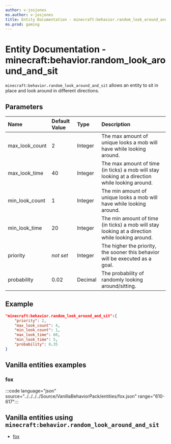 ```yaml
---
author: v-josjones
ms.author: v-josjones
title: Entity Documentation - minecraft:behavior.random_look_around_and_sit
ms.prod: gaming
---
```


# Entity Documentation - minecraft:behavior.random_look_around_and_sit

`minecraft:behavior.random_look_around_and_sit` allows an entity to sit in place and look around in different directions.

## Parameters

|Name |Default Value  |Type  |Description  |
|:----------|:----------|:----------|:----------|
|max_look_count| 2| Integer|  The max amount of unique looks a mob will have while looking around. |
|max_look_time| 40| Integer|  The max amount of time (in ticks) a mob will stay looking at a direction while looking around. |
|min_look_count| 1| Integer| The min amount of unique looks a mob will have while looking around. |
|min_look_time| 20| Integer|  The min amount of time (in ticks) a mob will stay looking at a direction while looking around. |
|priority|*not set*|Integer|The higher the priority, the sooner this behavior will be executed as a goal.|
| probability| 0.02| Decimal| The probability of randomly looking around/sitting. |

## Example

```json
"minecraft:behavior.random_look_around_and_sit":{
    "priority": 2,
    "max_look_count": 4,
    "min_look_count": 1,
    "max_look_time": 60,
    "min_look_time": 5,
    "probability": 0.35
}
```

## Vanilla entities examples

### fox

:::code language="json" source="../../../../Source/VanillaBehaviorPack/entities/fox.json" range="610-617":::

## Vanilla entities using `minecraft:behavior.random_look_around_and_sit`

- [fox](../../../../Source/VanillaBehaviorPack_Snippets/entities/fox.md)

